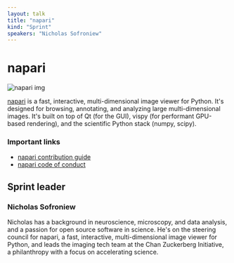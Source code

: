 ```yaml
---
layout: talk
title: "napari"
kind: "Sprint"
speakers: "Nicholas Sofroniew"
---
```


# napari

![napari img](https://avatars3.githubusercontent.com/u/39813916?s=200&v=4)

[napari](https://github.com/napari/napari) is a fast, interactive, multi-dimensional image viewer for Python. It's designed for browsing, annotating, and analyzing large multi-dimensional images. It's built on top of Qt (for the GUI), vispy (for performant GPU-based rendering), and the scientific Python stack (numpy, scipy).

### Important links

- [napari contribution guide](https://napari.org/docs/dev/developers/CONTRIBUTING.html)
- [napari code of conduct](https://napari.org/docs/dev/developers/CODE_OF_CONDUCT.html)

## Sprint leader

### Nicholas Sofroniew

Nicholas has a background in neuroscience, microscopy, and data analysis, and a passion for open source software in science. He's on the steering council for napari, a fast, interactive, multi-dimensional image viewer for Python, and leads the imaging tech team at the Chan Zuckerberg Initiative, a philanthropy with a focus on accelerating science.
